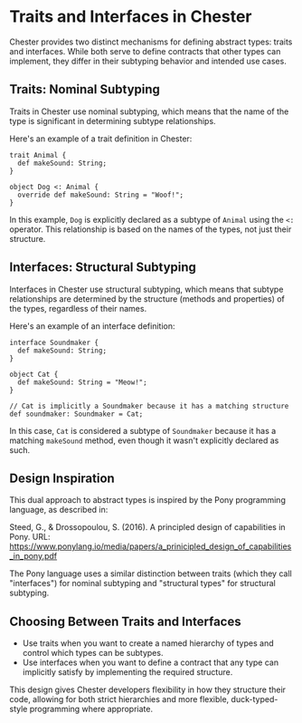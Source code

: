 # Traits and Interfaces in Chester

Chester provides two distinct mechanisms for defining abstract types: traits and interfaces. While both serve to define contracts that other types can implement, they differ in their subtyping behavior and intended use cases.

## Traits: Nominal Subtyping

Traits in Chester use nominal subtyping, which means that the name of the type is significant in determining subtype relationships.

Here's an example of a trait definition in Chester:

```chester,playground,editable
trait Animal {
  def makeSound: String;
}

object Dog <: Animal {
  override def makeSound: String = "Woof!";
}
```

In this example, `Dog` is explicitly declared as a subtype of `Animal` using the `<:` operator. This relationship is based on the names of the types, not just their structure.

## Interfaces: Structural Subtyping

Interfaces in Chester use structural subtyping, which means that subtype relationships are determined by the structure (methods and properties) of the types, regardless of their names.

Here's an example of an interface definition:

```chester,playground,editable
interface Soundmaker {
  def makeSound: String;
}

object Cat {
  def makeSound: String = "Meow!";
}

// Cat is implicitly a Soundmaker because it has a matching structure
def soundmaker: Soundmaker = Cat;
```

In this case, `Cat` is considered a subtype of `Soundmaker` because it has a matching `makeSound` method, even though it wasn't explicitly declared as such.

## Design Inspiration

This dual approach to abstract types is inspired by the Pony programming language, as described in:

Steed, G., & Drossopoulou, S. (2016). A principled design of capabilities in Pony. URL: https://www.ponylang.io/media/papers/a_prinicipled_design_of_capabilities_in_pony.pdf

The Pony language uses a similar distinction between traits (which they call "interfaces") for nominal subtyping and "structural types" for structural subtyping.

## Choosing Between Traits and Interfaces

- Use traits when you want to create a named hierarchy of types and control which types can be subtypes.
- Use interfaces when you want to define a contract that any type can implicitly satisfy by implementing the required structure.

This design gives Chester developers flexibility in how they structure their code, allowing for both strict hierarchies and more flexible, duck-typed-style programming where appropriate.